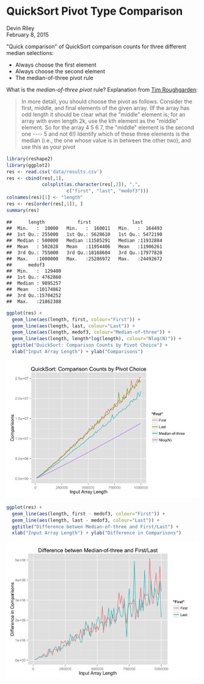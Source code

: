 # QuickSort Pivot Type Comparison
Devin Riley  
February 8, 2015  

"Quick comparison" of QuickSort comparison counts for three different median selections:  

* Always choose the first element  
* Always choose the second element
* The median-of-three pivot rule  

What is the *median-of-three pivot* rule?  Explanation from [Tim Roughgarden](http://theory.stanford.edu/~tim/):  

> In more detail, you should choose the pivot as follows. Consider the first, middle, and final elements of the given array. (If the array has odd length it should be clear what the "middle" element is; for an array with even length 2k, use the kth element as the "middle" element. So for the array 4 5 6 7, the "middle" element is the second one ---- 5 and not 6!) Identify which of these three elements is the median (i.e., the one whose value is in between the other two), and use this as your pivot


```r
library(reshape2)
library(ggplot2)
res <- read.csv('data/results.csv')
res <- cbind(res[,1],
             colsplit(as.character(res[,2]), ",", 
                      c("first", "last", "medof3")))
colnames(res)[1] <- "length"
res <- res[order(res[,1]), ]
summary(res)
```

```
##      length            first               last         
##  Min.   :  10000   Min.   :  160011   Min.   :  164493  
##  1st Qu.: 255000   1st Qu.: 5628610   1st Qu.: 5472190  
##  Median : 500000   Median :11585291   Median :11932884  
##  Mean   : 502828   Mean   :11954406   Mean   :11906261  
##  3rd Qu.: 755000   3rd Qu.:18168604   3rd Qu.:17977820  
##  Max.   :1000000   Max.   :25286972   Max.   :24492672  
##      medof3        
##  Min.   :  129400  
##  1st Qu.: 4762860  
##  Median : 9895257  
##  Mean   :10174862  
##  3rd Qu.:15704252  
##  Max.   :21862388
```

```r
ggplot(res) + 
  geom_line(aes(length, first, colour="First")) + 
  geom_line(aes(length, last, colour="Last")) +
  geom_line(aes(length, medof3, colour="Median-of-three")) +
  geom_line(aes(length, length*log(length), colour="Nlog(N)")) + 
  ggtitle("QuickSort: Comparison Counts by Pivot Choice") +
  xlab("Input Array Length") + ylab("Comparisons") 
```

![plot of chunk unnamed-chunk-1](./comparison_analysis_files/figure-html/unnamed-chunk-11.png) 

```r
ggplot(res) + 
  geom_line(aes(length, first - medof3, colour="First")) +
  geom_line(aes(length, last - medof3, colour="Last")) +
  ggtitle("Difference betwen Median-of-three and First/Last") +
  xlab("Input Array Length") + ylab("Difference in Comparisons")
```

![plot of chunk unnamed-chunk-1](./comparison_analysis_files/figure-html/unnamed-chunk-12.png) 


